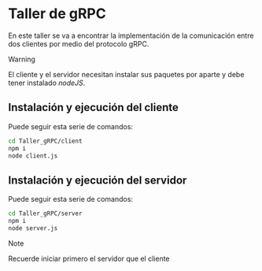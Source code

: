 # Taller de gRPC

En este taller se va a encontrar la implementación de la comunicación entre dos clientes por medio del protocolo gRPC.

> [!WARNING]  
> El cliente y el servidor necesitan instalar sus paquetes por aparte y debe tener instalado _nodeJS_.

## Instalación y ejecución del cliente

Puede seguir esta serie de comandos:

```bash
cd Taller_gRPC/client
npm i
node client.js
```

## Instalación y ejecución del servidor

Puede seguir esta serie de comandos:

```bash
cd Taller_gRPC/server
npm i
node server.js
```

> [!NOTE]  
> Recuerde iniciar primero el servidor que el cliente